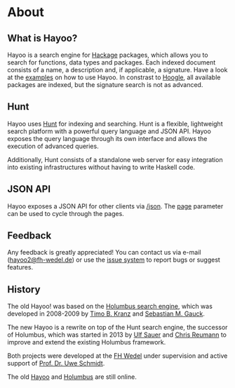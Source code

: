 About
=====

What is Hayoo?
-------------

Hayoo is a search engine for [Hackage][hackage] packages, which allows you to search for functions, data types and packages. Each indexed document consists of a name, a description and, if applicable, a signature. Have a look at the [examples](/examples) on how to use Hayoo. In constrast to [Hoogle](http://www.haskell.org/hoogle/), all available packages are indexed, but the signature search is not as advanced.

Hunt
----

Hayoo uses [Hunt][huntsearch] for indexing and searching. Hunt is a flexible, lightweight search platform with a powerful query language and JSON API. Hayoo exposes the query language through its own interface and allows the execution of advanced queries. 

Additionally, Hunt consists of a standalone web server for easy integration into existing infrastructures without having to write Haskell code.


JSON API
--------

Hayoo exposes a JSON API for other clients via [/json](/json?query=Monad). The [page](/json?query=Monad&page=2) parameter can be used to cycle through the pages.

Feedback
--------

Any feedback is greatly appreciated! You can contact us via e-mail ([hayoo2@fh-wedel.de](mailto:hayoo2@fh-wedel.de)) or use the [issue system][hayoo-issues] to report bugs or suggest features.  

History
-------

The old Hayoo! was based on the [Holumbus search engine][holumbus-github], which was developed in 2008-2009 by [Timo B. Kranz](//github.com/tbk303) and [Sebastian M. Gauck](https://twitter.com/sgauck).

The new Hayoo is a rewrite on top of the Hunt search engine, the successor of Holumbus, which was started in 2013 by [Ulf Sauer](//github.com/ulfS) and [Chris Reumann](//github.com/chrisreu) to improve and extend the
existing Holumbus framework. 

Both projects were developed at the [FH Wedel](http://fh-wedel.de) under supervision and active support of
[Prof. Dr. Uwe Schmidt](http://fh-wedel.de/~si).

The old [Hayoo][hayoo-alt] and [Holumbus][holumbus-alt] are still online.


[huntsearch]: http://huntsearch.org "huntsearch.org"
[hackage]: http://hackage.haskell.org/ "Hackage"
[hayoo-issues]: https://github.com/hunt-framework/hayoo/issues "Hayoo Issues"

[holumbus-github]: //github.com/fortytools/holumbus "Holumbus on GitHub"
[hayoo-alt]: http://holumbus-alt.fh-wedel.de/hayoo/hayoo.html "Old Hayoo"
[holumbus-alt]: http://holumbus-alt.fh-wedel.de/trac "Holumbus"
